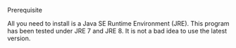 Prerequisite

All you need to install is a Java SE Runtime Environment (JRE).  This program has been tested under JRE 7 and JRE 8.  It is not a bad idea to use the latest version.


